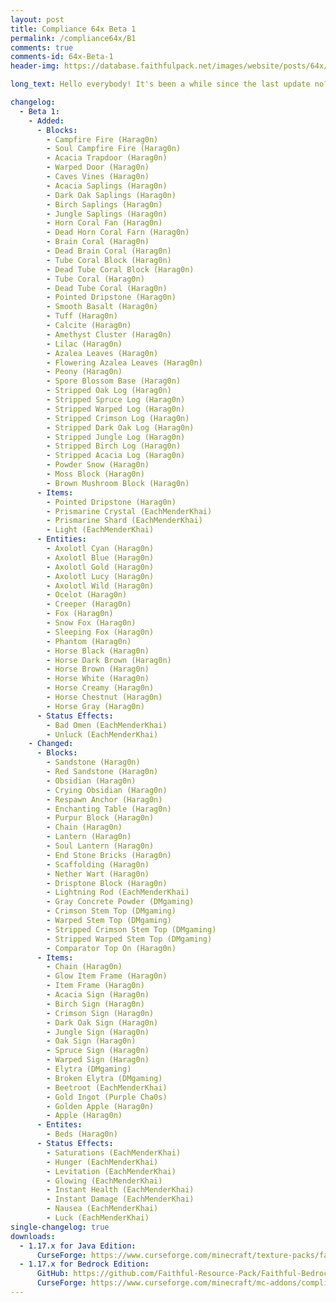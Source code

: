 ```yaml
---
layout: post
title: Compliance 64x Beta 1
permalink: /compliance64x/B1
comments: true
comments-id: 64x-Beta-1
header-img: https://database.faithfulpack.net/images/website/posts/64x/B1.jpg

long_text: Hello everybody! It's been a while since the last update no? This one is absolutely giant. From little changes to great additions such as a massive amount of Cave and Cliffs update textures that we missed in the last update. This update also fixes some issues on Bedrock Edition. Check out the change logs for more details. Before I let you play, check this channel around Christmas time, just saying. 

changelog:
  - Beta 1:
    - Added:
      - Blocks:
        - Campfire Fire (Harag0n)
        - Soul Campfire Fire (Harag0n)
        - Acacia Trapdoor (Harag0n)
        - Warped Door (Harag0n)
        - Caves Vines (Harag0n)
        - Acacia Saplings (Harag0n)
        - Dark Oak Saplings (Harag0n)
        - Birch Saplings (Harag0n)
        - Jungle Saplings (Harag0n)
        - Horn Coral Fan (Harag0n)
        - Dead Horn Coral Farn (Harag0n)
        - Brain Coral (Harag0n)
        - Dead Brain Coral (Harag0n)
        - Tube Coral Block (Harag0n)
        - Dead Tube Coral Block (Harag0n)
        - Tube Coral (Harag0n)
        - Dead Tube Coral (Harag0n)
        - Pointed Dripstone (Harag0n)
        - Smooth Basalt (Harag0n)
        - Tuff (Harag0n)
        - Calcite (Harag0n)
        - Amethyst Cluster (Harag0n)
        - Lilac (Harag0n)
        - Azalea Leaves (Harag0n)
        - Flowering Azalea Leaves (Harag0n)
        - Peony (Harag0n)
        - Spore Blossom Base (Harag0n)
        - Stripped Oak Log (Harag0n)
        - Stripped Spruce Log (Harag0n)
        - Stripped Warped Log (Harag0n)
        - Stripped Crimson Log (Harag0n)
        - Stripped Dark Oak Log (Harag0n)
        - Stripped Jungle Log (Harag0n)
        - Stripped Birch Log (Harag0n)
        - Stripped Acacia Log (Harag0n)
        - Powder Snow (Harag0n)
        - Moss Block (Harag0n)
        - Brown Mushroom Block (Harag0n)
      - Items:
        - Pointed Dripstone (Harag0n)
        - Prismarine Crystal (EachMenderKhai)
        - Prismarine Shard (EachMenderKhai)
        - Light (EachMenderKhai)
      - Entities:
        - Axolotl Cyan (Harag0n)
        - Axolotl Blue (Harag0n)
        - Axolotl Gold (Harag0n)
        - Axolotl Lucy (Harag0n)
        - Axolotl Wild (Harag0n)
        - Ocelot (Harag0n)
        - Creeper (Harag0n)
        - Fox (Harag0n)
        - Snow Fox (Harag0n)
        - Sleeping Fox (Harag0n)
        - Phantom (Harag0n)
        - Horse Black (Harag0n)
        - Horse Dark Brown (Harag0n)
        - Horse Brown (Harag0n)
        - Horse White (Harag0n)
        - Horse Creamy (Harag0n)
        - Horse Chestnut (Harag0n)
        - Horse Gray (Harag0n)
      - Status Effects:
        - Bad Omen (EachMenderKhai)
        - Unluck (EachMenderKhai)
    - Changed:
      - Blocks:
        - Sandstone (Harag0n)
        - Red Sandstone (Harag0n)
        - Obsidian (Harag0n)
        - Crying Obsidian (Harag0n)
        - Respawn Anchor (Harag0n)
        - Enchanting Table (Harag0n)
        - Purpur Block (Harag0n)
        - Chain (Harag0n)
        - Lantern (Harag0n)
        - Soul Lantern (Harag0n)
        - End Stone Bricks (Harag0n)
        - Scaffolding (Harag0n)
        - Nether Wart (Harag0n)
        - Drisptone Block (Harag0n)
        - Lightning Rod (EachMenderKhai)
        - Gray Concrete Powder (DMgaming)
        - Crimson Stem Top (DMgaming)
        - Warped Stem Top (DMgaming)
        - Stripped Crimson Stem Top (DMgaming)
        - Stripped Warped Stem Top (DMgaming)
        - Comparator Top On (Harag0n)
      - Items:
        - Chain (Harag0n)
        - Glow Item Frame (Harag0n)
        - Item Frame (Harag0n)
        - Acacia Sign (Harag0n)
        - Birch Sign (Harag0n)
        - Crimson Sign (Harag0n)
        - Dark Oak Sign (Harag0n)
        - Jungle Sign (Harag0n)
        - Oak Sign (Harag0n)
        - Spruce Sign (Harag0n)
        - Warped Sign (Harag0n)
        - Elytra (DMgaming)
        - Broken Elytra (DMgaming)
        - Beetroot (EachMenderKhai)
        - Gold Ingot (Purple Cha0s)
        - Golden Apple (Harag0n)
        - Apple (Harag0n)
      - Entites:
        - Beds (Harag0n)
      - Status Effects:
        - Saturations (EachMenderKhai)
        - Hunger (EachMenderKhai) 
        - Levitation (EachMenderKhai)
        - Glowing (EachMenderKhai)
        - Instant Health (EachMenderKhai)
        - Instant Damage (EachMenderKhai)
        - Nausea (EachMenderKhai)
        - Luck (EachMenderKhai)
single-changelog: true
downloads:
  - 1.17.x for Java Edition:
      CurseForge: https://www.curseforge.com/minecraft/texture-packs/faithful-64x/files/3506544
  - 1.17.x for Bedrock Edition:
      GitHub: https://github.com/Faithful-Resource-Pack/Faithful-Bedrock-64x/releases/download/beta-1/Compliance.64x.Bedrock.-.Beta.1.mcpack
      CurseForge: https://www.curseforge.com/minecraft/mc-addons/compliance-64x-bedrock/files/3506550
---
```

